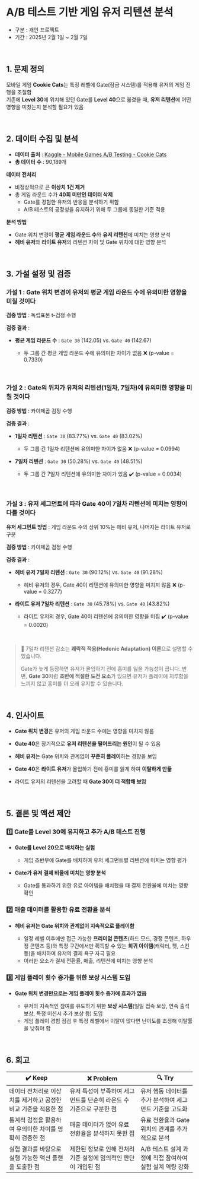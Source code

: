 # A/B 테스트 기반 게임 유저 리텐션 분석
- 구분 : 개인 프로젝트
- 기간 : 2025년 2월 1일 ~ 2월 7일

<br>

## 1. 문제 정의
모바일 게임 **Cookie Cats**는 특정 레벨에 Gate(잠금 시스템)를 적용해 유저의 게임 진행을 조절함  
기존에 **Level 30**에 위치해 있던 Gate를 **Level 40**으로 옮겼을 때, **유저 리텐션**에 어떤 영향을 미쳤는지 분석할 필요가 있음

<br>

## 2. 데이터 수집 및 분석
- **데이터 출처** : [Kaggle - Mobile Games A/B Testing - Cookie Cats](https://www.kaggle.com/datasets/mursideyarkin/mobile-games-ab-testing-cookie-cats)
- **총 데이터 수** : 90,189개

**데이터 전처리**
- 비정상적으로 큰 **이상치 1건 제거**  
- 총 게임 라운드 수가 **40회 미만인 데이터 삭제**
  - Gate를 경험한 유저의 반응을 분석하기 위함  
  - A/B 테스트의 공정성을 유지하기 위해 두 그룹에 동일한 기준 적용

**분석 방법**
- Gate 위치 변경이 **평균 게임 라운드 수**와 **유저 리텐션**에 미치는 영향 분석
- **헤비 유저**와 **라이트 유저**의 리텐션 차이 및 Gate 위치에 대한 영향 분석

<br>

## 3. 가설 설정 및 검증

### 가설 1 : Gate 위치 변경이 유저의 평균 게임 라운드 수에 유의미한 영향을 미칠 것이다
**검증 방법** : 독립표본 t-검정 수행

**검증 결과** :
- **평균 게임 라운드 수** : `Gate 30` (142.05) vs. `Gate 40` (142.67)

  - 두 그룹 간 평균 게임 라운드 수에 유의미한 차이가 없음 ❌ (p-value = 0.7330)

<br>

### 가설 2 : Gate의 위치가 유저의 리텐션(1일차, 7일차)에 유의미한 영향을 미칠 것이다
**검증 방법** : 카이제곱 검정 수행

**검증 결과** :
- **1일차 리텐션** : `Gate 30` (83.77%) vs. `Gate 40` (83.02%)
  - 두 그룹 간 1일차 리텐션에 유의미한 차이가 없음 ❌ (p-value = 0.0994)

- **7일차 리텐션** : `Gate 30` (50.28%) vs. `Gate 40` (48.51%)
  - 두 그룹 간 7일차 리텐션에 유의미한 차이가 있음 ✔️ (p-value = 0.0034)

<br>

### 가설 3 : 유저 세그먼트에 따라 Gate 40이 7일차 리텐션에 미치는 영향이 다를 것이다
**유저 세그먼트 방법** : 게임 라운드 수의 상위 10%는 헤비 유저, 나머지는 라이트 유저로 구분

**검증 방법** : 카이제곱 검정 수행

**검증 결과** :
- **헤비 유저 7일차 리텐션** : `Gate 30` (90.12%) vs. `Gate 40` (91.28%)
  - 헤비 유저의 경우, Gate 40이 리텐션에 유의미한 영향을 미치지 않음 ❌ (p-value = 0.3277)

- **라이트 유저 7일차 리텐션** : `Gate 30` (45.78%) vs. `Gate 40` (43.82%)
  - 라이트 유저의 경우, Gate 40이 리텐션에 유의미한 영향을 미침 ✔️ (p-value = 0.0020)

<br>

> 📌 7일차 리텐션 감소는 **쾌락적 적응(Hedonic Adaptation) 이론**으로 설명할 수 있습니다.
> 
> Gate가 늦게 등장하면 유저가 몰입하기 전에 흥미를 잃을 가능성이 큽니다.
> 반면, **Gate 30**처럼 **초반에 적절한 도전 요소**가 있으면 유저가 플레이에 지루함을 느끼지 않고 흥미를 더 오래 유지할 수 있습니다.

<br>

## 4. 인사이트

- **Gate 위치 변경**은 유저의 게임 라운드 수에는 영향을 미치지 않음

- **Gate 40**은 장기적으로 **유저 리텐션을 떨어뜨리는 원인**이 될 수 있음

- **헤비 유저**는 Gate 위치와 관계없이 **꾸준히 플레이**하는 경향을 보임

- **Gate 40**은 **라이트 유저**가 몰입하기 전에 흥미를 잃게 하여 **이탈하게 만듦**

- 라이트 유저의 리텐션을 고려할 때 **Gate 30이 더 적합해 보임**


<br>

## 5. 결론 및 액션 제안

### 1️⃣ Gate를 Level 30에 유지하고 추가 A/B 테스트 진행  
- **Gate를 Level 20으로 배치하는 실험**
  - 게임 초반부에 Gate를 배치하여 유저 세그먼트별 리텐션에 미치는 영향 평가

- **Gate가 유저 결제 비율에 미치는 영향 분석**
  - Gate를 통과하기 위한 유료 아이템을 배치했을 때 결제 전환율에 미치는 영향 확인


### 2️⃣ 매출 데이터를 활용한 유료 전환율 분석
- **헤비 유저는 Gate 위치와 관계없이 지속적으로 플레이함**

  - 일정 레벨 이후에만 접근 가능한 **프리미엄 콘텐츠**(하드 모드, 경쟁 콘텐츠, 하우징 콘텐츠 등)와 특정 구간에서만 획득할 수 있는 **희귀 아이템**(캐릭터, 펫, 스킨 등)을 배치하여 유저의 결제 욕구 자극 필요
  - 이러한 요소가 결제 전환율, 매출, 리텐션에 미치는 영향 분석

### 3️⃣ 게임 플레이 횟수 증가를 위한 보상 시스템 도입
- **Gate 위치 변경만으로는 게임 플레이 횟수 증가에 효과가 없음**

  - 유저의 지속적인 참여를 유도하기 위한 **보상 시스템**(일일 접속 보상, 연속 출석 보상, 특정 미션시 추가 보상 등) 도입
  - 게임 플레이 경험 점검 후 특정 레벨에서 이탈이 많다면 난이도를 조정해 이탈률을 낮춰야 함

<br>

## 6. 회고


| **✔️ Keep** | **❌ Problem** | **🔍 Try** |
|---------|-----------|--------|
| 데이터 전처리로 이상치를 제거하고 공정한 비교 기준을 적용한 점 | 유저 특성이 부족하여 세그먼트를 단순히 라운드 수 기준으로 구분한 점 | 유저 행동 데이터를 추가 분석하여 세그먼트 기준을 고도화 |
| 통계적 검정을 활용하여 유의미한 차이를 명확히 검증한 점 | 매출 데이터가 없어 유료 전환율을 분석하지 못한 점 | 유료 전환율과 Gate 위치의 관계를 추가적으로 분석 |
| 실험 결과를 바탕으로 실행 가능한 액션 플랜을 도출한 점 | 제한된 정보로 인해 전처리 기준 설정에 임의적인 판단이 개입된 점 | A/B 테스트 설계 과정에 직접 참여하여 실험 설계 역량 강화 |
